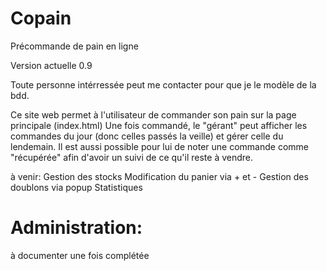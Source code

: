 # Copain
Précommande de pain en ligne

Version actuelle 0.9

Toute personne intérressée peut me contacter pour que je le modèle de la bdd.

Ce site web permet à l'utilisateur de commander son pain sur la page principale (index.html)
Une fois commandé, le "gérant" peut afficher les commandes du jour (donc celles passés la veille)
et gérer celle du lendemain. Il est aussi possible pour lui de noter une commande comme "récupérée"
afin d'avoir un suivi de ce qu'il reste à vendre.

à venir:
Gestion des stocks
Modification du panier via + et -
Gestion des doublons via popup
Statistiques

# Administration:

à documenter une fois complétée